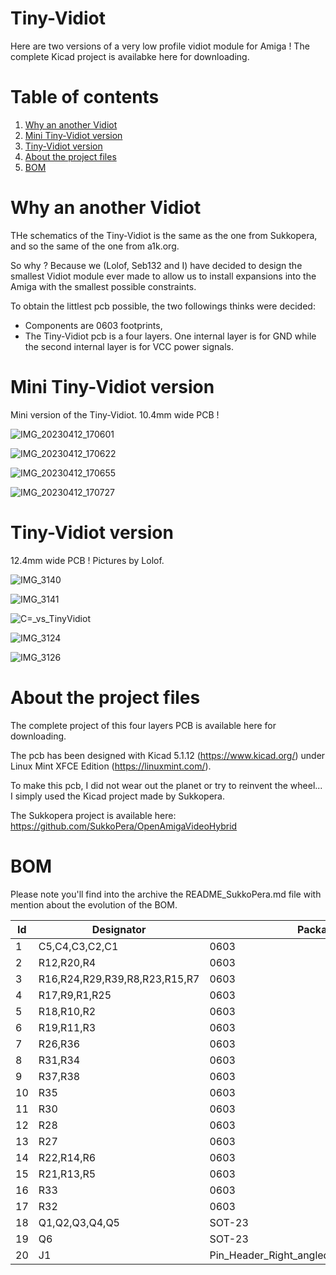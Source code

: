 # Tiny-Vidiot
Here are two versions of a very low profile vidiot module for Amiga !
The complete Kicad project is availabke here for downloading.

# Table of contents
1. [Why an another Vidiot](#1)
2. [Mini Tiny-Vidiot version](#2)
3. [Tiny-Vidiot version](#3)
4. [About the project files](#4)
5. [BOM](#5)

# Why an another Vidiot <a name="1"></a>

THe schematics of the Tiny-Vidiot is the same as the one from Sukkopera, and so the same of the one from a1k.org.

So why ? Because we (Lolof, Seb132 and I) have decided to design the smallest Vidiot module ever made to allow us to install expansions into the Amiga with the smallest possible constraints.

To obtain the littlest pcb possible, the two followings thinks were decided:
  - Components are 0603 footprints,
  - The Tiny-Vidiot pcb is a four layers. One internal layer is for GND while the second internal layer is for VCC power signals.

# Mini Tiny-Vidiot version <a name="2"></a>

Mini version of the Tiny-Vidiot. 10.4mm wide PCB !

![IMG_20230412_170601](https://user-images.githubusercontent.com/80821708/231502683-36a7c081-4a3f-4d99-bdf6-8bbce0d389f2.jpg)

![IMG_20230412_170622](https://user-images.githubusercontent.com/80821708/231502696-5457f381-9f20-4048-9cbd-93ada87e60ae.jpg)

![IMG_20230412_170655](https://user-images.githubusercontent.com/80821708/231502747-95996269-8486-4248-b2fe-958064a503ce.jpg)

![IMG_20230412_170727](https://user-images.githubusercontent.com/80821708/231502760-4cfececc-e003-4628-88e0-22a52e45b3ef.jpg)

# Tiny-Vidiot version <a name="3"></a>

12.4mm wide PCB ! Pictures by Lolof.

![IMG_3140](https://user-images.githubusercontent.com/80821708/213567397-c4a8a1f8-dc9e-40f4-9552-731b9c4371af.jpg)

![IMG_3141](https://user-images.githubusercontent.com/80821708/213567418-fe9c2d24-4b66-4a82-8015-57d3b7310136.jpg)

![C=_vs_TinyVidiot](https://user-images.githubusercontent.com/80821708/213567445-dfd29cc0-e84f-4822-a7b8-ce808b918b36.jpg)

![IMG_3124](https://user-images.githubusercontent.com/80821708/213567731-bf22ae6f-379d-4df1-8ad6-de846a88ae92.jpg)

![IMG_3126](https://user-images.githubusercontent.com/80821708/213567756-c26bacb2-14e1-49d0-84ea-3370266fc0fc.jpg)

# About the project files <a name="4"></a>

The complete project of this four layers PCB is available here for downloading.

The pcb has been designed with Kicad 5.1.12 (https://www.kicad.org/) under Linux Mint XFCE Edition (https://linuxmint.com/).

To make this pcb, I did not wear out the planet or try to reinvent the wheel... I simply used the Kicad project made by Sukkopera.

The Sukkopera project is available here:
https://github.com/SukkoPera/OpenAmigaVideoHybrid

# BOM <a name="5"></a>

Please note you'll find into the archive the README_SukkoPera.md file with mention about the evolution of the BOM.

|Id	|Designator	|Package	|Quantity	|value	|
|---|---|---|---|---|
|1	|C5,C4,C3,C2,C1 |0603 | 5	| 100nF |
|2	|R12,R20,R4   |	0603 	| 3	|	8k |
|3	| R16,R24,R29,R39,R8,R23,R15,R7	    | 0603	| 8 |75R|
|4	|  R17,R9,R1,R25  | 0603	| 4	| 1k	|
|5  |R18,R10,R2 |0603|3|2k|
|6  |R19,R11,R3 |0603|3|4k|
|7  |R26,R36  |0603|2|220R|
|8  |R31,R34  |0603|2|37.4k|
|9  |R37,R38  |0603|2|36R|
|10 |R35  |0603|1|19.6k|
|11 |R30  |0603|1|90.9K|
|12 |R28  |0603|1|150R|
|13 |R27  |0603|1|27k|
|14 |R22,R14,R6|0603|3|390R|
|15 |R21,R13,R5|0603|3|470R|
|16 |R33  |0603|1|6.04k|
|17 |R32  |0603|1|13.3k|
|18 |Q1,Q2,Q3,Q4,Q5|SOT-23|5|2N3904|
|19 |Q6 |SOT-23|1|2N3906|
|20 |J1 |Pin_Header_Right_angled_1x22_Pitch2.54mm|1| |

